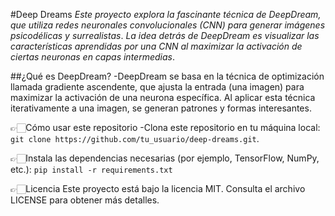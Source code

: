 #Deep Dreams
*Este proyecto explora la fascinante técnica de DeepDream, que utiliza redes neuronales convolucionales (CNN) para generar imágenes psicodélicas y surrealistas*. 
*La idea detrás de DeepDream es visualizar las características aprendidas por una CNN al maximizar la activación de ciertas neuronas en capas intermedias*.

##¿Qué es DeepDream?
-DeepDream se basa en la técnica de optimización llamada gradiente ascendente, que ajusta la entrada (una imagen) para maximizar la activación de una neurona específica. Al aplicar esta técnica iterativamente a una imagen, se generan patrones y formas interesantes.

👉🏻Cómo usar este repositorio
-Clona este repositorio en tu máquina local:
`git clone https://github.com/tu_usuario/deep-dreams.git`.

👉🏻Instala las dependencias necesarias (por ejemplo, TensorFlow, NumPy, etc.):
`pip install -r requirements.txt`

👉🏻Licencia
Este proyecto está bajo la licencia MIT. Consulta el archivo LICENSE para obtener más detalles.
